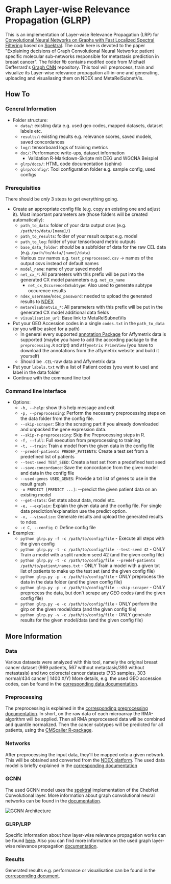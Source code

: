 # Graph Layer-wise Relevance Propagation (GLRP)
This is an implementation of Layer-wise Relevance Propagation (LRP) for [Convolutional Neural Networks on Graphs with Fast Localized Spectral Filtering](https://arxiv.org/abs/1606.09375) based on [Spektral](https://graphneural.network/).
The code here is devoted to the paper "Explaining decisions of Graph Convolutional Neural Networks: patient specific molecular sub-networks responsible for metastasis prediction in breast cancer". The folder *lib* contains modifed code from Michaël Defferrard's [Graph CNN](https://github.com/mdeff/cnn_graph) repository. This tool will preprocess, train and visualize its Layer-wise relevance propagation all-in-one and generating, uploading and visualiasing them on NDEX and MetaRelSubnetVis.

## How To
### General Information
+ Folder structure:
  + `data/`: existing data e.g. used geo codes, mapped datasets, dataset labels etc.
  + `results/`: existing results e.g. relevance scores, saved models, saved concordances
  + `log/`: tensorboard logs of training metrics
  + `doc/`: Performance write-ups, dataset information
    + Validation R-Markdown-Skripte mit DEG und WGCNA Beispiel
  + `glrp/docs/`: HTML code documentation (sphinx)
  + `glrp/config/`: Tool configuration folder e.g. sample config, used configs

### Prerequisities
There should be *only* 3 steps to get everything going.
+ Create an appropriate config file (e.g. copy an existing one and adjust it). Most important parameters are (those folders will be created automatically):
  + `path_to_data`: folder of your data output csvs (e.g. `/path/to/data/[name]/`)
  + `path_to_results`: folder of your result output e.g. model
  + `path_to_log`: folder of your tensorboard metric outputs
  + `base_data_folder`: *should* be a subfolder of data for the raw CEL data (e.g. `/path/to/data/[name]/data`)
  + Various csv names e.g. `test_preprocessed.csv` -> names of the output csvs instead of default names 
  + `model_name`: name of your saved model
  + `net_cx_*`: All parameters with this prefix will be put into the generated CX model parameters e.g. `net_cx_name`
    + `net_cx_OccurenceInSubtype`: Also used to generate subtype occurence results
  + `ndex_username`/`ndex_password`: needed to upload the generated results to [NDEX](https://ndexbio.org)
  + `metarelsubnetvis_*`: All parameters with this prefix will be put in the generated CX model additional data fields
  + `visualisation_url`: Base link to MetaRelSubnetVis
+ Put your GEO Accession codes in a single `codes.txt` in the `path_to_data` (or you will be asked for a path)
  + In general every supported [annotation Package](https://bioconductor.org/packages/release/data/annotation/) for Affymetrix data is supported (maybe you have to add the according package to the `preprocessing.R` script) and `Affymetrix PrimeView` (you have to download the annotations from the affymetrix website and build it yourself)
  + Should be `.CEL`-raw data and Affymetrix data
+ Put your `labels.txt` with a list of Patient codes (you want to use) and label in the data folder
+ Continue with the command line tool

### Command line interface
+ Options:
  + `-h, --help`: show this help message and exit
  + `-p, --preprocessing`: Perform the necessary preprocessing steps on the data folder from the config file.
  + `--skip-scraper`: Skip the scraping part if you already downloaded and unpacked the gene expression data.
  + `--skip-r-preprocessing`: Skip the Preprocessing steps in R.
  + `-f, --full`: Full execution from preprocessing to training
  + `-t, --train`: Train a model from the given data in the config file
  + `--predef-patients PREDEF_PATIENTS`: Create a test set from a predefined list of patients
  + `--test-seed TEST_SEED`: Create a test set from a predefined test seed
  + `--save-concordance`: Save the concordance from the given model and data in the config file
  + `--used-genes USED_GENES`: Provide a txt list of genes to use in the result graph
  + `-o PREDICT [PREDICT ...]`: --predict the given patient data on an existing model
  + `--get-stats`: Get stats about data, model etc.
  + `-e, --explain`: Explain the given data and the config file. For single data prediction/explanation use the predict option.
  + `-v, --visualize`: Generate results and upload the generated results to ndex.
  + `-c C, --config C`: Define config file
+ Examples:
  + `python glrp.py -f -c /path/to/config/file` - Execute all steps with the given config
  + `python glrp.py -t -c /path/to/config/file --test-seed 42` - ONLY Train a model with a split random seed 42 (and the given config file)
  + `python glrp.py -t -c /path/to/config/file --predef-patients /path/to/patient/names.txt` - ONLY Train a model with a given txt list of patients to make up the test set (and the given config file)
  + `python glrp.py -p -c /path/to/config/file` - ONLY preprocess the data in the data folder (and the given config file)
  + `python glrp.py -p -c /path/to/config/file --skip-scraper` - ONLY preprocess the data, but don't scrape any GEO codes (and the given config file)
  + `python glrp.py -e -c /path/to/config/file` - ONLY perform the glrp on the given model/data (and the given config file)
  + `python glrp.py -v -c /path/to/config/file` - ONLY generate results for the given model/data (and the given config file)

## More Information
### Data
Various datasets were analyzed with this tool, namely the original breast cancer dataset (969 patients, 567 without metastasis/393 without metastasis) and two colorectal cancer datasets (733 samples, 303 normal/434 cancer | 1400 X/Y) More details, e.g. the used GEO accession codes, can be found in the [corresponding data documentation](../doc/data.md).

### Preprocessing
The preprocessing is explained in the [corresponding preprocessing documentation](../doc/preprocessing.md). In short, on the raw data of each microarray the RMA-algorithm will be applied. Then all RMA preprocessed data will be combined and quantile normalized. Then the cancer subtypes will be predicted for all patients, using the [CMScaller R-package](https://github.com/peterawe/CMScaller).

### Networks
After preprocessing the input data, they'll be mapped onto a given network. This will be obtained and converted from the [NDEX platform](https://ndexbio.org/). The used data model is briefly explained in the [corresponding documentation](../doc/network.md)

### GCNN
The used GCNN model uses the [spektral](https://graphneural.network) implementation of the ChebNet Convolutional layer. More information about graph convolutional neural networks can be found in the [documentation](../doc/gcn.md).

![GCNN Architecture](../text/master/Data/diagrams/neural_net.png)

### GLRP/LRP
Specific information about how layer-wise relevance propagation works can be found [here](../doc/lrp.md). Also you can find more information on the used graph layer-wise relevance propagation [documentation](../doc/glrp.md).

### Results
Generated results e.g. performance or visualisation can be found in the [corresponding document](../doc/results.md).
